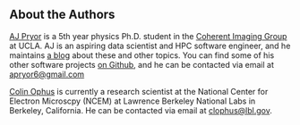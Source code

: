 ## About the Authors


[AJ Pryor](https://www.linkedin.com/in/alan-pryor-02a52b57/) is a 5th year physics Ph.D. student in the [Coherent Imaging Group](http://www.physics.ucla.edu/research/imaging/) at UCLA. AJ is an aspiring data scientist and HPC software engineer, and he maintains [a blog](http://alanpryorjr.com/) about these and other topics. You can find some of his other software projects [on Github](https://github.com/apryor6), and he can be contacted via email at apryor6@gmail.com

[Colin Ophus](http://foundry.lbl.gov/people/colin_ophus.html) is currently a research scientist at the National Center for Electron Microscpy (NCEM) at Lawrence Berkeley National Labs in Berkeley, California. He can be contacted via email at clophus@lbl.gov.